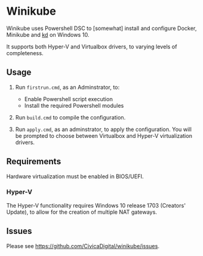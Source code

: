 # Winikube

Winikube uses Powershell DSC to [somewhat] install and configure Docker, Minikube and [kd](https://github.com/UKHomeOffice/kd) on Windows 10.

It supports both Hyper-V and Virtualbox drivers, to varying levels of completeness.

## Usage

1. Run `firstrun.cmd`, as an Adminstrator, to:
	- Enable Powershell script execution
	- Install the required Powershell modules

2. Run `build.cmd` to compile the configuration.

3. Run `apply.cmd`, as an adminstrator, to apply the configuration. You will be prompted to choose between Virtualbox and Hyper-V virtualization drivers.

## Requirements

Hardware virtualization must be enabled in BIOS/UEFI.

### Hyper-V

The Hyper-V functionality requires Windows 10 release 1703 (Creators' Update), to allow for the creation of multiple NAT gateways.

## Issues

Please see https://github.com/CivicaDigital/winikube/issues.